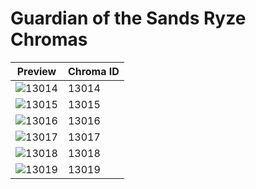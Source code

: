 # Guardian of the Sands Ryze Chromas

| Preview | Chroma ID |
|---------|-----------|
| ![13014](https://raw.communitydragon.org/latest/plugins/rcp-be-lol-game-data/global/default/v1/champion-chroma-images/13/13014.png) | 13014 |
| ![13015](https://raw.communitydragon.org/latest/plugins/rcp-be-lol-game-data/global/default/v1/champion-chroma-images/13/13015.png) | 13015 |
| ![13016](https://raw.communitydragon.org/latest/plugins/rcp-be-lol-game-data/global/default/v1/champion-chroma-images/13/13016.png) | 13016 |
| ![13017](https://raw.communitydragon.org/latest/plugins/rcp-be-lol-game-data/global/default/v1/champion-chroma-images/13/13017.png) | 13017 |
| ![13018](https://raw.communitydragon.org/latest/plugins/rcp-be-lol-game-data/global/default/v1/champion-chroma-images/13/13018.png) | 13018 |
| ![13019](https://raw.communitydragon.org/latest/plugins/rcp-be-lol-game-data/global/default/v1/champion-chroma-images/13/13019.png) | 13019 |